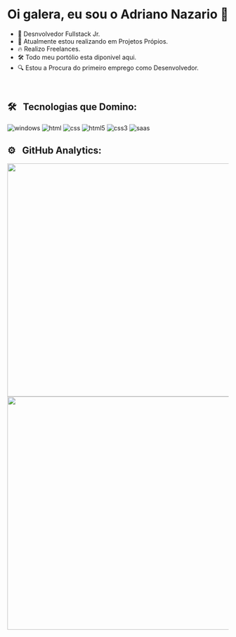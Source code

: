 ### <h1>Oi galera, eu sou o Adriano Nazario 👋</h1> 


- 🔭 Desnvolvedor Fullstack Jr.
- 🌱 Atualmente estou realizando em Projetos Própios.
- 🔥 Realizo Freelances.
- 🛠 Todo meu portólio esta diponivel aqui.
- 🔍 Estou a Procura do primeiro emprego como Desenvolvedor.

<br>

## 🛠 &nbsp; Tecnologias que Domino:

<img align="center" alt="windows" src="https://img.shields.io/badge/Windows-0078D6?style=for-the-badge&logo=windows&logoColor=white">
<img align="center" alt="html" src="https://img.shields.io/badge/HTML-239120?style=for-the-badge&logo=html5&logoColor=white">
<img align="center" alt="css" src="https://img.shields.io/badge/CSS-239120?&style=for-the-badge&logo=css3&logoColor=white">
<img align="center" alt="html5" src="https://img.shields.io/badge/HTML5-E34F26?style=for-the-badge&logo=html5&logoColor=white">
<img align="center" alt="css3" src="https://img.shields.io/badge/CSS3-1572B6?style=for-the-badge&logo=css3&logoColor=white">
<img align="center" alt="saas" src="https://img.shields.io/badge/Sass-CC6699?style=for-the-badge&logo=sass&logoColor=white">
<br>

## ⚙ &nbsp; GitHub Analytics:

<img width="530em" src="https://github-readme-stats.vercel.app/api?username=adrianonazario&show_icons=true&theme=radical">

<img width="530em" src="https://github-readme-stats.vercel.app/api/top-langs/?username=adrianonazario&theme=radical">



